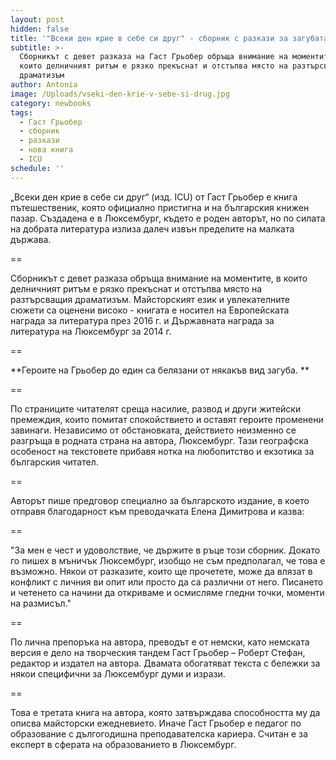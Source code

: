 ```yaml
---
layout: post
hidden: false
title: '"Всеки ден крие в себе си друг" - сборник с разкази за загубата'
subtitle: >-
  Сборникът с девет разказа на Гаст Грьобер обръща внимание на моментите, в
  които делничният ритъм е рязко прекъснат и отстъпва място на разтърсващия
  драматизъм
author: Antonia
image: /Uploads/vseki-den-krie-v-sebe-si-drug.jpg
category: newbooks
tags:
  - Гаст Грьобер
  - сборник
  - разкази
  - нова книга
  - ICU
schedule: ''
---
```

„Всеки ден крие в себе си друг“ (изд. ICU) от Гаст Грьобер е книга пътешественик, която официално пристигна и на българския книжен пазар. Създадена е в Люксембург, където е роден авторът, но по силата на добрата литература излиза далеч извън пределите на малката държава. 

\==

Сборникът с девет разказа обръща внимание на моментите, в които делничният ритъм е рязко прекъснат и отстъпва място на разтърсващия драматизъм. Майсторският език и увлекателните сюжети са оценени високо - книгата е носител на Европейската награда за литература през 2016 г. и Държавната награда за литература на Люксембург за 2014 г.

\==

**Героите на Грьобер до един са белязани от някакъв вид загуба. **

\==

По страниците читателят среща насилие, развод и други житейски премеждия, които помитат спокойствието и оставят героите променени завинаги. Независимо от обстановката, действието неизменно се разгръща в родната страна на автора, Люксембург. Тази географска особеност на текстовете прибавя нотка на любопитство и екзотика за българския читател.

\==

Авторът пише предговор специално за българското издание, в което отправя благодарност към преводачката Елена Димитрова и казва:

\==

"За мен е чест и удоволствие, че държите в ръце този сборник. Докато го пишех в мъничък Люксембург, изобщо не съм предполагал, че това е възможно. Някои от разказите, които ще прочетете, може да влязат в конфликт с личния ви опит или просто да са различни от него. Писането и четенето са начини да откриваме и осмисляме гледни точки, моменти на размисъл."

\==

По лична препоръка на автора, преводът е от немски, като немската версия е дело на творческия тандем Гаст Грьобер – Роберт Стефан, редактор и издател на автора. Двамата обогатяват текста с бележки за някои специфични за Люксембург думи и изрази.

\==

Това е третата книга на автора, която затвърждава способността му да описва майсторски ежедневието. Иначе Гаст Грьобер е педагог по образование с дългогодишна преподавателска кариера. Считан е за експерт в сферата на образованието в Люксембург.

